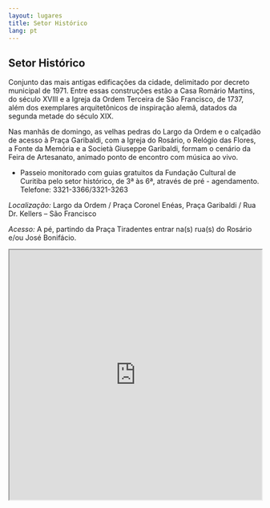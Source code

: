 ```yaml
---
layout: lugares
title: Setor Histórico
lang: pt
---
```


## Setor Histórico

Conjunto das mais antigas edificações da cidade, delimitado por decreto municipal de 1971. Entre essas construções estão a Casa Romário Martins, do século XVIII e a Igreja da Ordem Terceira de São Francisco, de 1737, além dos exemplares arquitetônicos de inspiração alemã, datados da segunda metade do século XIX.

Nas manhãs de domingo, as velhas pedras do Largo da Ordem e o calçadão de acesso à Praça Garibaldi, com a Igreja do Rosário, o Relógio das Flores, a Fonte da Memória e a Società Giuseppe Garibaldi, formam o cenário da Feira de Artesanato, animado ponto de encontro com música ao vivo.

 * Passeio monitorado com guias gratuitos da Fundação   Cultural de Curitiba pelo setor histórico, de 3ª às 6ª, através de pré - agendamento. Telefone: 3321-3366/3321-3263


*Localização:*
Largo da Ordem / Praça Coronel Enéas, Praça Garibaldi / Rua Dr. Kellers – São Francisco

*Acesso:*
A pé, partindo da Praça Tiradentes entrar na(s) rua(s) do Rosário e/ou José Bonifácio.


<iframe style="width:100%; height:500px;" src="https://a.tiles.mapbox.com/v4/nolram.imm09enn/attribution,zoompan,zoomwheel,geocoder,share.html?access_token=pk.eyJ1Ijoibm9scmFtIiwiYSI6ImxwQndGSTQifQ.CiUt2RoqzvarItHA-wtPag"></iframe>
